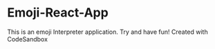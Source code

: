 # Emoji-React-App
This is an emoji Interpreter application. Try and have fun!
Created with CodeSandbox
